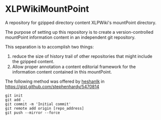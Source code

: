# XLPWikiMountPoint
A repository for gzipped directory content XLPWiki's mountPoint directory.

The purpose of setting up this repository is to create a version-controlled mountPoint information content in an independent git repository.

This separation is to accomplish two things:
1. reduce the size of history trail of other repositories that might include the gzipped content.
2. Allow proper annotation a content editorial framework for the information content contained in this mountPoint.

The following method was offered by [heshanlk] in https://gist.github.com/stephenhardy/5470814

```
git init
git add .
git commit -m 'Initial commit'
git remote add origin [repo_address]
git push --mirror --force
```


[heshanlk]:https://gist.github.com/heshanlk
